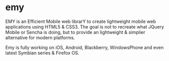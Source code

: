 emy
===

EMY is an Efficient Mobile web librarY to create lightweight mobile web applications using HTML5 & CSS3. 
The goal is not to recreate what JQuery Mobile or Sencha is doing, but to provide an lightweight & simplier alternative for modern platforms. 

Emy is fully working on iOS, Android, Blackberry, WindowsPhone and even latest Symbian series & Firefox OS.